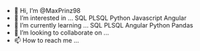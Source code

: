- 👋 Hi, I’m @MaxPrinz98
- 👀 I’m interested in ...
SQL
PLSQL
Python
Javascript
Angular
- 🌱 I’m currently learning ...
SQL
PLSQL
Angular
Python
Pandas
- 💞️ I’m looking to collaborate on ...
- 📫 How to reach me ...

<!---
MaxPrinz98/MaxPrinz98 is a ✨ special ✨ repository because its `README.md` (this file) appears on your GitHub profile.
You can click the Preview link to take a look at your changes.
--->
